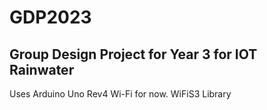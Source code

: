 # GDP2023
## Group Design Project for Year 3 for IOT Rainwater

Uses Arduino Uno Rev4 Wi-Fi for now. WiFiS3 Library
